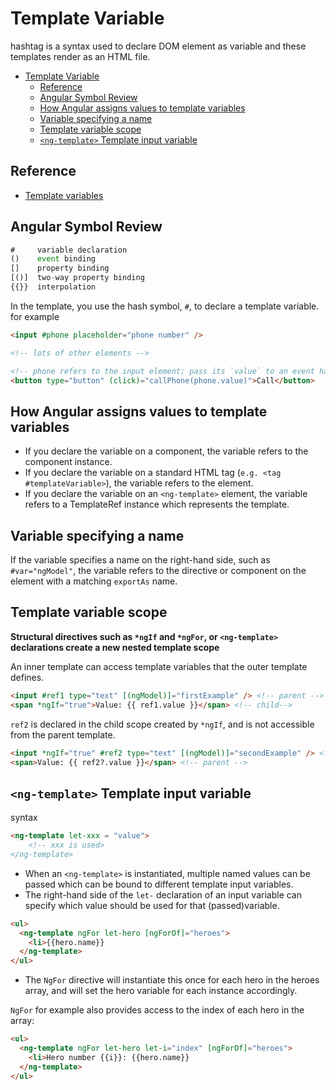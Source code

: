 # Template Variable 

hashtag is a syntax used to declare DOM element as variable and these templates render as an HTML file.

- [Template Variable](#template-variable)
  - [Reference](#reference)
  - [Angular Symbol Review](#angular-symbol-review)
  - [How Angular assigns values to template variables](#how-angular-assigns-values-to-template-variables)
  - [Variable specifying a name](#variable-specifying-a-name)
  - [Template variable scope](#template-variable-scope)
  - [`<ng-template>` Template input variable](#ng-template-template-input-variable)

## Reference

- [Template variables](https://ithelp.ithome.com.tw/articles/10261389?sc=pt)

## Angular Symbol Review
```typescript
#     variable declaration
()    event binding
[]    property binding
[()]  two-way property binding
{{}}  interpolation
```

In the template, you use the hash symbol, `#`, to declare a template variable.  for example
```html
<input #phone placeholder="phone number" />

<!-- lots of other elements -->

<!-- phone refers to the input element; pass its `value` to an event handler -->
<button type="button" (click)="callPhone(phone.value)">Call</button>
```

## How Angular assigns values to template variables

- If you declare the variable on a component, the variable refers to the component instance.
- If you declare the variable on a standard HTML tag (`e.g. <tag #templateVariable>`), the variable refers to the element.
- If you declare the variable on an `<ng-template>` element, the variable refers to a TemplateRef instance which represents the template.

## Variable specifying a name

If the variable specifies a name on the right-hand side, such as `#var="ngModel"`, the variable refers to the directive or component on the element with a matching `exportAs` name.

## Template variable scope

**Structural directives such as `*ngIf` and `*ngFor`, or `<ng-template>` declarations create a new nested template scope**

An inner template can access template variables that the outer template defines.
```html
<input #ref1 type="text" [(ngModel)]="firstExample" /> <!-- parent -->
<span *ngIf="true">Value: {{ ref1.value }}</span> <!-- child-->
```


`ref2` is declared in the child scope created by `*ngIf`, and is not accessible from the parent template.
```html
<input *ngIf="true" #ref2 type="text" [(ngModel)]="secondExample" /> <!-- child -->
<span>Value: {{ ref2?.value }}</span> <!-- parent -->
```

## `<ng-template>` Template input variable
syntax
```html
<ng-template let-xxx = "value">
    <!-- xxx is used>
</ng-template>
```
- When an `<ng-template>` is instantiated, multiple named values can be passed which can be bound to different template input variables.
- The right-hand side of the `let-` declaration of an input variable can specify which value should be used for that (passed)variable.

```html
<ul>
  <ng-template ngFor let-hero [ngForOf]="heroes">
    <li>{{hero.name}}
  </ng-template>
</ul>
```
- The `NgFor` directive will instantiate this once for each hero in the heroes array, and will set the hero variable for each instance accordingly.

`NgFor` for example also provides access to the index of each hero in the array:
```html
<ul>
  <ng-template ngFor let-hero let-i="index" [ngForOf]="heroes">
    <li>Hero number {{i}}: {{hero.name}}
  </ng-template>
</ul>
```